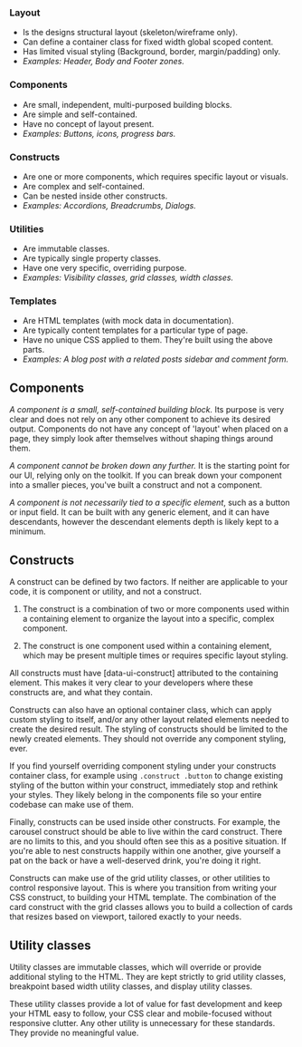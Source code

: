 ### Layout
- Is the designs structural layout (skeleton/wireframe only).
- Can define a container class for fixed width global scoped content.
- Has limited visual styling (Background, border, margin/padding) only.
- *Examples: Header, Body and Footer zones.*

### Components
- Are small, independent, multi-purposed building blocks.
- Are simple and self-contained.
- Have no concept of layout present.
- *Examples: Buttons, icons, progress bars.*

### Constructs
- Are one or more components, which requires specific layout or visuals.
- Are complex and self-contained.
- Can be nested inside other constructs.
- *Examples: Accordions, Breadcrumbs, Dialogs.*

### Utilities
- Are immutable classes.
- Are typically single property classes.
- Have one very specific, overriding purpose.
- *Examples: Visibility classes, grid classes, width classes.*

### Templates
- Are HTML templates (with mock data in documentation).
- Are typically content templates for a particular type of page.
- Have no unique CSS applied to them. They're built using the above parts.
- *Examples: A blog post with a related posts sidebar and comment form.*


## Components

*A component is a small, self-contained building block.* Its purpose is very clear
and does not rely on any other component to achieve its desired output. Components
do not have any concept of 'layout' when placed on a page, they simply look after
themselves without shaping things around them.

*A component cannot be broken down any further.* It is the starting point for our UI,
relying only on the toolkit. If you can break down your component into a smaller pieces,
you've built a construct and not a component.

*A component is not necessarily tied to a specific element*, such as a button or
input field. It can be built with any generic element, and it can have descendants, however
the descendant elements depth is likely kept to a minimum.


## Constructs

A construct can be defined by two factors. If neither are applicable to your
code, it is component or utility, and not a construct.

1. The construct is a combination of two or more components used within a containing
   element to organize the layout into a specific, complex component.

2. The construct is one component used within a containing element, which may
   be present multiple times or requires specific layout styling.

All constructs must have [data-ui-construct] attributed to the containing element.
This makes it very clear to your developers where these constructs are, and what
they contain.

Constructs can also have an optional container class, which can apply custom
styling to itself, and/or any other layout related elements needed to create the
desired result. The styling of constructs should be limited to the newly created
elements. They should not override any component styling, ever.

If you find yourself overriding component styling under your constructs container
class, for example using `.construct .button` to change existing styling of the
button within your construct, immediately stop and rethink your styles. They
likely belong in the components file so your entire codebase can make use of them.

Finally, constructs can be used inside other constructs. For example, the carousel
construct should be able to live within the card construct. There are no limits
to this, and you should often see this as a positive situation. If you're able to
nest constructs happily within one another, give yourself a pat on the back or have
a well-deserved drink, you're doing it right.

Constructs can make use of the grid utility classes, or other utilities to control
responsive layout. This is where you transition from writing your CSS construct, to
building your HTML template. The combination of the card construct with the grid classes
allows you to build a collection of cards that resizes based on viewport, tailored
exactly to your needs.


## Utility classes

Utility classes are immutable classes, which will override or provide additional
styling to the HTML. They are kept strictly to grid utility classes, breakpoint based width
utility classes, and display utility classes.

These utility classes provide a lot of value for fast development and keep your
HTML easy to follow, your CSS clear and mobile-focused without responsive clutter.
Any other utility is unnecessary for these standards. They provide no meaningful value.
